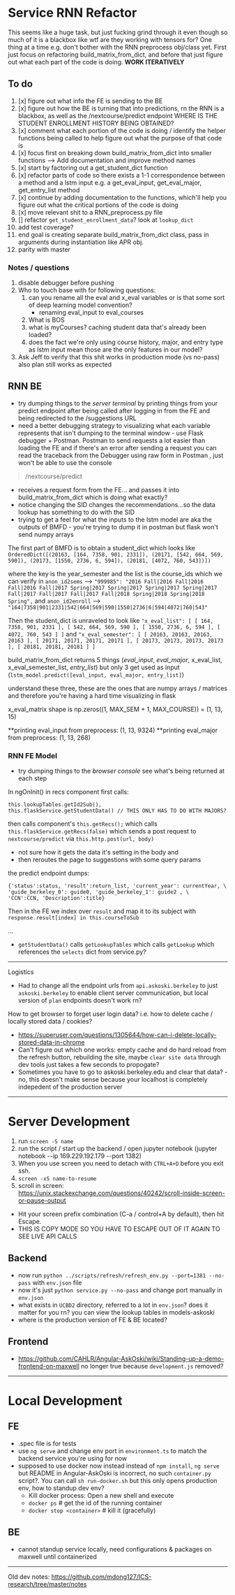 # Service RNN Refactor

This seems like a huge task, but just fucking grind through it even though so much of it is a blackbox like wtf are they working with tensors for?  One thing at a time e.g. don't bother with the RNN preprocess obj/class yet.  First just focus on refactoring build_matrix_from_dict, and before that just figure out what each part of the code is doing.  **WORK ITERATIVELY**

## To do 

1. [x] figure out what info the FE is sending to the BE 
1. [x] figure out how the BE is turning that into predictions, rn the RNN is a blackbox, as well as the /nextcourse/predict endpoint
WHERE IS THE STUDENT ENROLLMENT HISTORY BEING OBTAINED? 
1. [x] comment what each portion of the code is doing / identify the helper functions being called to help figure out what the purpose of that code is
1. [x] focus first on breaking down build_matrix_from_dict into smaller functions --> Add documentation and improve method names
1. [x] start by factoring out a get_student_dict function
1. [x] refactor parts of code so there exists a 1-1 correspondence between a method and a lstm input e.g. a get_eval_input, get_eval_major, get_entry_list method
1. [x] continue by adding documentation to the functions, which'll help you figure out what the critical portions of the code is doing
1. [x] move relevant shit to a RNN_preprocess.py file 
1. [] refactor `get_student_enrollment_data`?  look at `lookup_dict`
1. add test coverage? 
1. end goal is creating separate build_matrix_from_dict class, pass in arguments during instantiation like APR obj.
1. parity with master

### Notes / questions

1. disable debugger before pushing
1. Who to touch base with for following questions: 
    1. can you rename all the eval and x_eval variables or is that some sort of deep learning model convention?
        - renaming eval_input to eval_courses
    1. What is BOS
    1. what is myCourses?  caching student data that's already been loaded? 
    1. does the fact we're only using course history, major, and entry type as lstm input mean those are the only features in our model?
1. Ask Jeff to verify that this shit works in production mode (vs no-pass) also plan still works as expected

## RNN BE  

- try dumping things to the *server terminal* by printing things from your predict endpoint after being called after logging in from the FE and being redirected to the /suggestions URL 
- need a better debugging strategy to visualizing what each variable represents that isn't dumping to the terminal window   - use Flask debugger + Postman.  Postman to send requests a lot easier than loading the FE and if there's an error after sending a request you can read the traceback from the Debugger using raw form in Postman , just won't be able to use the console

> /nextcourse/predict

- receives a request form from the FE... and passes it into build_matrix_from_dict which is doing what exactly?  
- notice changing the SID changes the recommendations...so the data lookup has something to do with the SID
- trying to get a feel for what the inputs to the lstm model are aka the outputs of BMFD - you're trying to dump it in postman but flask won't send numpy arrays

The first part of BMFD is to obtain a student_dict which looks like  `OrderedDict([(20163, [164, 7358, 901, 2331]), (20171, [542, 664, 569, 590]), (20173, [1550, 2736, 6, 594]), (20181, [4072, 760, 543])])`

where the key is the year_semester and the list is the course_ids which we can verify in `anon_id2sems` -->  `"999985": "2016 Fall|2016 Fall|2016 Fall|2016 Fall|2017 Spring|2017 Spring|2017 Spring|2017 Spring|2017 Fall|2017 Fall|2017 Fall|2017 Fall|2018 Spring|2018 Spring|2018 Spring",` and `anon_id2enroll` --> `"164|7358|901|2331|542|664|569|590|1550|2736|6|594|4072|760|543"`

Then the student_dict is unraveled to look like `"x_eval_list": [ [ 164, 7358, 901, 2331 ], [ 542, 664, 569, 590 ], [ 1550, 2736, 6, 594 ], [ 4072, 760, 543 ] ]` and  `"x_eval_semester": [ [ 20163, 20163, 20163, 20163 ], [ 20171, 20171, 20171, 20171 ], [ 20173, 20173, 20173, 20173 ], [ 20181, 20181, 20181 ] ]`

build_matrix_from_dict returns 5 things (*eval_input*, *eval_major*, x_eval_list, x_eval_semester_list, *entry_list*) but only 3 get used as input (`lstm_model.predict([eval_input, eval_major, entry_list]`) 

understand these three, these are the ones that are numpy arrays / matrices and therefore you're having a hard time visualizing in flask 

x_eval_matrix shape is np.zeros((1, MAX_SEM + 1, MAX_COURSE)) = (1, 13, 15)

**printing eval_input from preprocess:  (1, 13, 9324)
**printing eval_major from preprocess:  (1, 13, 268)


### RNN FE Model 

- try dumping things to the *browser console* see what's being returned at each step

In ngOnInit() in recs component first calls: 
```
this.lookupTables.getId2Sub(),
this.flaskService.getStudentData() // THIS ONLY HAS TO DO WITH MAJORS? 

``` 
then calls
component's `this.getRecs();` which calls `this.flaskService.getRecs(false)` 
which sends a post request to `nextcourse/predict`  via `this.http.post(url, body)` 

-  not sure how it gets the data it's setting in the body and 
- then reroutes the page to suggestions with some query params

the predict endpoint dumps:

```
{'status':status, 'result':return_list, 'current_year': currentYear, \
'guide_berkeley_0': guide0, 'guide_berkeley_1': guide2 , \
'CCN':CCN, 'Description':title}
```

Then in the FE we index over `result` and map it to its subject with `response.result[index] in this.courseToSub`

...
- `getStudentData()` calls `getLookupTables` which calls `getLookup` which references the `selects` dict from service.py?


--- 

Logistics 

- Had to change all the endpoint urls from `api.askoski.berkeley` to just `askoski.berkeley`  to enable client server communication, but local version of `plan` endpoints doesn't work rn? 

How to get browser to forget user login data?  i.e. how to delete cache / locally stored data / cookies? 

- https://superuser.com/questions/1305644/how-can-i-delete-locally-stored-data-in-chrome
- Can't figure out which one works: empty cache and do hard reload from the refresh button, rebuilding the site,  maybe `clear site data` through dev tools just takes a few seconds to propogate?
- Sometimes you have to go to askoski.berkeley.edu and clear that data? - no, this doesn't make sense because your localhost is completely indepedent of the production server

---

# Server Development

1. run `screen -S name`
1. run the script / start up the backend / open jupyter notebook (jupyter notebook --ip 169.229.192.179 --port 1382)
1. When you use screen you need to detach with `CTRL+A+D` before you exit ssh. 
1. `screen -xS name-to-resume`
1. scroll in screen: https://unix.stackexchange.com/questions/40242/scroll-inside-screen-or-pause-output

- Hit your screen prefix combination (C-a / control+A by default), then hit Escape.
- THIS IS COPY MODE SO YOU HAVE TO ESCAPE OUT OF IT AGAIN TO SEE LIVE API CALLS 

## Backend

- now run `python ../scripts/refresh/refresh_env.py --port=1381 --no-pass` with `env.json` file
- now it's just `python service.py --no-pass` and change port manually in `env.json`
- what exists in `UCBD2` directory, referred to a lot in `env.json`?  does it matter for you rn?  you can view the lookup tables in models-askoski
- where is the production version of FE & BE located?

## Frontend

- https://github.com/CAHLR/Angular-AskOski/wiki/Standing-up-a-demo-frontend-on-maxwell no longer true because `development.js` removed? 

---

# Local Development

## FE 

- .spec file is for tests
- use `ng serve` and change env port in `environment.ts` to match the backend service you're using for now 
- supposed to use docker now instead instead of `npm install`, `ng serve` but README in Angular-AskOski is incorrect, no such `container.py` script?.  You can call `sh run-docker.sh` but this only opens production env, how to standup dev env? 
    - Kill docker process: Open a new shell and execute
    - `docker ps` # get the id of the running container
    - `docker stop <container>` # kill it (gracefully)

## BE 

- cannot standup service locally, need configurations & packages on maxwell until containerized 

--- 

Old dev notes: https://github.com/mdong127/ICS-research/tree/master/notes
